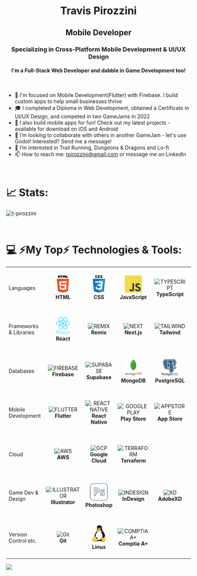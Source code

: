 <!---
T-Pirozzini/T-Pirozzini is a ✨ special ✨ repository because its `README.md` (this file) appears on your GitHub profile.
You can click the Preview link to take a look at your changes.
--->
<h1 align="center">Travis Pirozzini</h1>
<h2 align="center">Mobile Developer</h2>
<h3 align="center">Specializing in Cross-Platform Mobile Development & UI/UX Design</h3>
<h4 align="center">I'm a Full-Stack Web Developer and dabble in Game Development too!</h4>


<br>

- 🌱 I'm focused on Mobile Development(Flutter) with Firebase. I build custom apps to help small businesses thrive
- 🎓 I completed a Diploma in Web Development, obtained a Certificate in UI/UX Design, and competed in two GameJams in 2022
- 🌟 I also build mobile apps for fun! Check out my latest projects - available for download on iOS and Android
- 💞️ I’m looking to collaborate with others in another GameJam - let's use Godot! Interested? Send me a message!
- 👀 I’m interested in Trail Running, Dungeons & Dragons and Lo-fi
- 📫 How to reach me: tpirozzini@gmail.com or message me on LinkedIn

<br>

# 📈 Stats:
<p align="left">
<img align="center" src="https://github-readme-stats.vercel.app/api/top-langs?username=t-pirozzini&langs_count=10&hide=yacc,cmake,ruby,scss,ejs,hcl,c,c%23,shell,shaderlab,gap&show_icons=true&locale=en&layout=compact" width="100%"  height="500" alt="t-pirozzini"/>

<!-- <img align="right" src="https://github-readme-stats.vercel.app/api?username=t-pirozzini&show_icons=true&locale=en" width="45%" alt="t-pirozzini" /> -->
  
</p>

<br>

# :computer: ⚡️My Top⚡️ Technologies & Tools:

<table>  
  <tr>
    <td>Languages</td>
    <td align="center" height="108" width="108">
      <img
        src="https://raw.githubusercontent.com/devicons/devicon/master/icons/html5/html5-original-wordmark.svg"
        width="48"
        height="48"
        alt="HTML"
      />
      <br /><strong>HTML</strong>
    </td>
    <td align="center" height="108" width="108">
      <img
        src="https://raw.githubusercontent.com/devicons/devicon/master/icons/css3/css3-original-wordmark.svg"
        width="48"
        height="48"
        alt="CSS"
      />
      <br /><strong>CSS</strong>
    </td>
    <td align="center" height="108" width="108">
      <img
        src="https://raw.githubusercontent.com/devicons/devicon/master/icons/javascript/javascript-original.svg"
        width="48"
        height="48"
        alt="JAVASCRIPT"
      />
      <br /><strong>JavaScript</strong>
    </td>
    <td align="center" height="108" width="108">
      <img
        src="https://titrias.com/files/2022/04/typescript.png"
        width="48"
        height="48"
        alt="TYPESCRIPT"
      />
      <br /><strong>TypeScript</strong>
    </td>
    <td align="center" height="108" width="108">
      <img
        src="https://user-images.githubusercontent.com/26507463/53453892-49908900-3a04-11e9-9dce-77ed3d694326.png"
        width="48"
        height="48"
        alt="DART"
      />
      <br /><strong>Dart</strong>
    </td>
<!--     <td align="center" height="108" width="108">
      <img
        src="https://cdn3.iconfinder.com/data/icons/logos-and-brands-adobe/512/267_Python-512.png"
        width="48"
        height="48"
        alt="PYTHON"
      />
      <br /><strong>Python</strong>
    </td>
    <td align="center" height="108" width="108">
      <img
        src="https://cdn-icons-png.flaticon.com/512/2772/2772165.png"
        width="48"
        height="48"
        alt="SQL"
      />
      <br /><strong>SQL</strong>
    </td>
  </tr> -->
    
  <tr>
    <td>Frameworks & Libraries</td>    
    <td align="center" height="108" width="108">
      <img
        src="https://raw.githubusercontent.com/devicons/devicon/master/icons/react/react-original-wordmark.svg"
        width="48"
        height="48"
        alt="REACT"
      />
      <br /><strong>React</strong>
    </td>    
    <td align="center" height="108" width="108">
      <img
        src="https://remix.run/img/og.1.jpg"
        width="48"
        height="48"
        alt="REMIX"
      />
      <br /><strong>Remix</strong>
    </td>
    <td align="center" height="108" width="108">
      <img
        src="https://d2nir1j4sou8ez.cloudfront.net/wp-content/uploads/2021/12/nextjs-boilerplate-logo.png"
        width="48"
        height="48"
        alt="NEXT"
      />
      <br /><strong>Next.js</strong>
    </td>
     <td align="center" height="108" width="108">
      <img
        src="https://upload.wikimedia.org/wikipedia/commons/d/d5/Tailwind_CSS_Logo.svg"
        width="48"
        height="48"
        alt="TAILWIND"
      />
      <br /><strong>Tailwind</strong>
    </td> 
    <td align="center" height="108" width="108">
      <img
        src="https://cdn.freebiesupply.com/logos/large/2x/nodejs-icon-logo-png-transparent.png"
        width="48"
        height="48"
        alt="NODEJS"
      />
      <br /><strong>NodeJS</strong>
    </td>
<!--     <td align="center" height="108" width="108">
      <img
        src="https://jsurt.github.io/jacks-portfolio/images/color-express-icon%20(1).png"
        width="48"
        height="48"
        alt="EXPRESS"
      />
      <br /><strong>Express</strong>
    </td>     -->
    
   
  <tr>
    <td>Databases</td>
     <td align="center" height="108" width="108">
      <img
        src="https://www.vectorlogo.zone/logos/firebase/firebase-icon.svg"
        width="48"
        height="48"
        alt="FIREBASE"
      />
      <br /><strong>Firebase</strong>
    </td>     
    <td align="center" height="108" width="108">
      <img
        src="https://cf.appdrag.com/dashboard-openvm-clo-b2d42c/uploads/supabase-TAiY.png"
        width="48"
        height="48"
        alt="SUPABASE"
      />
      <br /><strong>Supabase</strong>
    </td>
    <td align="center" height="108" width="108">
      <img
        src="https://raw.githubusercontent.com/devicons/devicon/master/icons/mongodb/mongodb-original-wordmark.svg"
        width="48"
        height="48"
        alt="MONGODB"
      />
      <br /><strong>MongoDB</strong>
    </td>
    <td align="center" height="108" width="108">
        <img
          src="https://raw.githubusercontent.com/devicons/devicon/master/icons/postgresql/postgresql-original-wordmark.svg"
          width="48"
          height="48"
          alt="POSTGRESQL"
        />
        <br /><strong>PostgreSQL</strong>
      </td>
      <td align="center" height="108" width="108">
        <img
          src="https://raw.githubusercontent.com/devicons/devicon/master/icons/mysql/mysql-original-wordmark.svg"
          width="48"
          height="48"
          alt="MYSQL"
        />
        <br /><strong>mySQL</strong>
      </td>     
  </tr>
  <tr>
    <td>Mobile Development</td>
     <td align="center" height="108" width="108">
      <img
        src="https://cdn.iconscout.com/icon/free/png-256/flutter-2038877-1720090.png"
        width="48"
        height="48"
        alt="FLUTTER"
      />
      <br /><strong>Flutter</strong>
    </td>
    <td align="center" height="108" width="108">
      <img
        src="https://camo.githubusercontent.com/9a45407f0a2a0c52f76b9458728049eca3ddb60ecec92a43f8cd2af93d253940/68747470733a2f2f7061676570726f2e636f2f626c6f672f77702d636f6e74656e742f75706c6f6164732f323032302f30332f72656163742d6e61746976652d6c6f676f2d333234783337352e706e67"
        width="48"
        height="48"
        alt="REACT NATIVE"
      />
      <br /><strong>React Native</strong>
    </td>
    <td align="center" height="108" width="108">
      <img
        src="https://cdn-icons-png.flaticon.com/512/732/732208.png"
        width="48"
        height="48"
        alt="GOOGLE PLAY"
      />
      <br /><strong>Play Store</strong>
    </td>
    <td align="center" height="108" width="108">
      <img
        src="https://www.apple.com/v/app-store/b/images/overview/icon_appstore__ev0z770zyxoy_large_2x.png"
        width="48"
        height="48"
        alt="APPSTORE"
      />
      <br /><strong>App Store</strong>
    </td>
  </tr>
  
  
  <tr>
    <td>Cloud</td>
     <td align="center" height="108" width="108">
      <img
        src="https://www.zencos.com/wp-content/uploads/2021/11/aws-logo.png"
        width="48"
        height="48"
        alt="AWS"
      />
      <br /><strong>AWS</strong>
    </td>
    <td align="center" height="108" width="108">
      <img
        src="https://upload.wikimedia.org/wikipedia/commons/thumb/0/01/Google-cloud-platform.svg/2048px-Google-cloud-platform.svg.png"
        width="48"
        height="48"
        alt="GCP"
      />
      <br /><strong>Google Cloud</strong>
    </td>
    <td align="center" height="108" width="108">
        <img
          src="https://gitlab.com/uploads/-/system/project/avatar/14379678/terraform.png"
          width="48"
          height="48"
          alt="TERRAFORM"
        />
        <br /><strong>Terraform</strong>
      </td>
  </tr>

  <!--<tr>
    <td>Testing</td>
    <td align="center" height="108" width="108">
      <img
        src="https://raw.githubusercontent.com/simple-icons/simple-icons/6e46ec1fc23b60c8fd0d2f2ff46db82e16dbd75f/icons/cypress.svg"
        width="48"
        height="48"
        alt="CYPRESS"
      />
      <br /><strong>Cypress</strong>
    </td>
    <td align="center" height="108" width="108">
      <img
        src="https://icons.veryicon.com/png/o/business/vscode-program-item-icon/storybook.png"
        width="48"
        height="48"
        alt="STORYBOOK"
      />
      <br /><strong>Storybook</strong>
    </td>
    <td align="center" height="108" width="108">
      <img
        src="https://www.vectorlogo.zone/logos/jestjsio/jestjsio-icon.svg"
        width="48"
        height="48"
        alt="JEST"
      />
      <br /><strong>Jest</strong>
    </td>
    <td align="center" height="108" width="108">
      <img
        src="https://www.vectorlogo.zone/logos/mochajs/mochajs-icon.svg"
        width="48"
        height="48"
        alt="MOCHA"
      />
      <br /><strong>Mocha</strong>
    </td>
    <td align="center" height="108" width="108">
      <img
        src="https://p7.hiclipart.com/preview/626/247/761/mocha-javascript-node-js-test-driven-development-assertion-chai-sheng.jpg"
        width="48"
        height="48"
        alt="CHAI"
      />
      <br /><strong>Chai</strong>
    </td>
    <td align="center" height="108" width="108">
      <img
        src="https://cbabhusal.files.wordpress.com/2015/12/812ab30c5723956adcf8c1bbaf23e471143e1934.png"
        width="48"
        height="48"
        alt="RSPEC"
      />
      <br /><strong>RSpec</strong>
    </td>
  </tr>  -->
  
  <tr>
    <td>Game Dev & Design</td>
    <td align="center" height="108" min-width="108">
      <img
        src="https://upload.wikimedia.org/wikipedia/commons/thumb/d/db/Adobe_Illustrator_CS3_icon_mockup.svg/2048px-Adobe_Illustrator_CS3_icon_mockup.svg.png"
        width="48"
        height="48"
        alt="ILLUSTRATOR"
      />
      <br /><strong>Illustrator</strong>
    </td>
    <td align="center" height="108" min-width="108">
      <img
        src="https://raw.githubusercontent.com/devicons/devicon/master/icons/photoshop/photoshop-line.svg"
        width="48"
        height="48"
        alt="PHOTOSHOP"
      />
      <br /><strong>Photoshop</strong>
    </td>
    <td align="center" height="108" min-width="108">
      <img
        src="https://upload.wikimedia.org/wikipedia/commons/thumb/4/48/Adobe_InDesign_CC_icon.svg/2101px-Adobe_InDesign_CC_icon.svg.png"
        width="48"
        height="48"
        alt="INDESIGN"
      />
      <br /><strong>InDesign</strong>
    </td>
    <td align="center" height="108" min-width="108">
      <img
        src="https://play-lh.googleusercontent.com/kaox1VteLsWAuNxPxhm8t4llaoyFhxzDjo9g4Hdf92bKdT_Sn6Yrdku6rApuc5ktirw"
        width="48"
        height="48"
        alt="XD"
      />
      <br /><strong>AdobeXD</strong>
    </td>
    <td align="center" height="108" min-width="108">
      <img
        src="https://cdn-icons-png.flaticon.com/512/5968/5968705.png"
        width="48"
        height="48"
        alt="FIGMA"
      />
      <br /><strong>Figma</strong>
    </td>
    <td align="center" height="108" min-width="108">
      <img
        src="https://i.imgur.com/4FEZwIp.png"
        width="48"
        height="48"
        alt="GAMEMAKER"
      />
      <br /><strong>GameMaker</strong>
    </td>
    <td align="center" height="108" min-width="108">
      <img
        src="https://user-images.githubusercontent.com/9201005/61173208-81056980-a590-11e9-8211-41f841e9f8ca.png"
        width="48"
        height="48"
        alt="UNITY"
      />
      <br /><strong>Unity</strong>
    </td>
    <td align="center" height="108" min-width="108">
      <img
        src="https://upload.wikimedia.org/wikipedia/commons/7/73/Calligrakrita-base.svg"
        width="48"
        height="48"
        alt="KRITA"
      />
      <br /><strong>Krita</strong>
    </td>
  </tr>
  
  <tr>
    <td>Version Control etc.</td>
    <td align="center" height="108" min-width="108">
      <img
        src="https://www.vectorlogo.zone/logos/git-scm/git-scm-icon.svg"
        width="48"
        height="48"
        alt="Git"
      />
      <br /><strong>Git</strong>
    </td>
    <td align="center" height="108" min-width="108">
      <img
        src="https://raw.githubusercontent.com/devicons/devicon/master/icons/linux/linux-original.svg"
        width="48"
        height="48"
        alt="LINUX"
      />
      <br /><strong>Linux</strong>
    </td>
    <td align="center" height="108" min-width="108">
      <img
        src="https://www.lindenwood.edu/files/resources/xcomptia-aplus-logo.png.pagespeed.ic.51sgZQp_Qo.png"
        width="48"
        height="48"
        alt="COMPTIAA+"
      />
       <br /><strong>Comptia A+</strong>
    </td>
  </tr>   
</table>

![](https://komarev.com/ghpvc/?username=T-Pirozzini&color=brightgreen)

